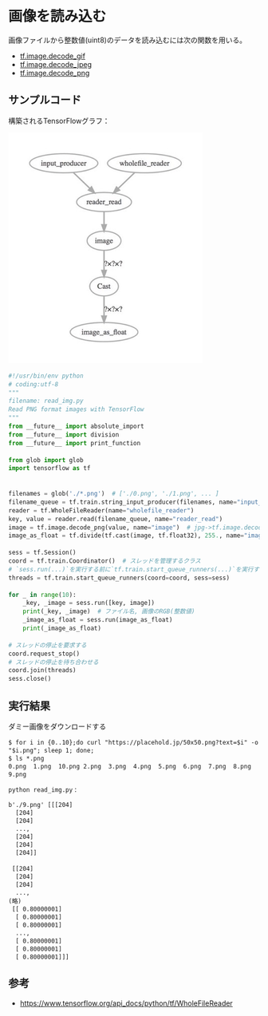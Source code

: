# 画像を読み込む

画像ファイルから整数値(uint8)のデータを読み込むには次の関数を用いる。

* [tf.image.decode_gif](https://www.tensorflow.org/api_docs/python/tf/image/decode_gif)
* [tf.image.decode_jpeg](https://www.tensorflow.org/api_docs/python/tf/image/decode_jpeg)
* [tf.image.decode_png](https://www.tensorflow.org/api_docs/python/tf/image/decode_png)

## サンプルコード

構築されるTensorFlowグラフ：

![](/img/graph_read_img.jpg)

```python
#!/usr/bin/env python
# coding:utf-8
"""
filename: read_img.py
Read PNG format images with TensorFlow
"""
from __future__ import absolute_import
from __future__ import division
from __future__ import print_function

from glob import glob
import tensorflow as tf


filenames = glob('./*.png')  # ['./0.png', './1.png', ... ]
filename_queue = tf.train.string_input_producer(filenames, name="input_producer")
reader = tf.WholeFileReader(name="wholefile_reader")
key, value = reader.read(filename_queue, name="reader_read")
image = tf.image.decode_png(value, name="image")  # jpg->tf.image.decode_jpeg(...)
image_as_float = tf.divide(tf.cast(image, tf.float32), 255., name="image_as_float")

sess = tf.Session()
coord = tf.train.Coordinator()  # スレッドを管理するクラス
# `sess.run(...)`を実行する前に`tf.train.start_queue_runners(...)`を実行する
threads = tf.train.start_queue_runners(coord=coord, sess=sess)

for _ in range(10):
    _key, _image = sess.run([key, image])
    print(_key, _image)  # ファイル名, 画像のRGB(整数値)
    _image_as_float = sess.run(image_as_float)
    print(_image_as_float)

# スレッドの停止を要求する
coord.request_stop()
# スレッドの停止を待ち合わせる
coord.join(threads)
sess.close()
```

## 実行結果

ダミー画像をダウンロードする

```
$ for i in {0..10};do curl "https://placehold.jp/50x50.png?text=$i" -o "$i.png"; sleep 1; done;
$ ls *.png
0.png  1.png  10.png 2.png  3.png  4.png  5.png  6.png  7.png  8.png  9.png
```

`python read_img.py` : 

```
b'./9.png' [[[204]
  [204]
  [204]
  ...,
  [204]
  [204]
  [204]]

 [[204]
  [204]
  [204]
  ...,
(略)
 [[ 0.80000001]
  [ 0.80000001]
  [ 0.80000001]
  ...,
  [ 0.80000001]
  [ 0.80000001]
  [ 0.80000001]]]
```

## 参考

* https://www.tensorflow.org/api_docs/python/tf/WholeFileReader
